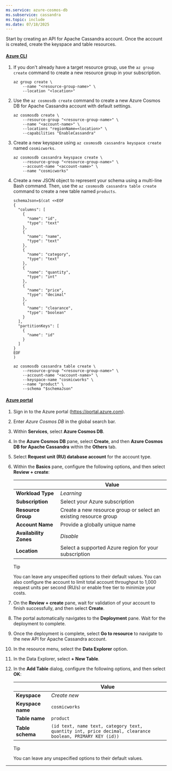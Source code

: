 ```yaml
---
ms.service: azure-cosmos-db
ms.subservice: cassandra
ms.topic: include
ms.date: 07/18/2025
---
```


Start by creating an API for Apache Cassandra account. Once the account is created, create the keyspace and table resources.

#### [Azure CLI](#tab/azure-cli)

1. If you don't already have a target resource group, use the `az group create` command to create a new resource group in your subscription.

    ```azurecli-interactive
    az group create \
        --name "<resource-group-name>" \
        --location "<location>"
    ```

1. Use the `az cosmosdb create` command to create a new Azure Cosmos DB for Apache Cassandra account with default settings.

    ```azurecli-interactive
    az cosmosdb create \
        --resource-group "<resource-group-name>" \
        --name "<account-name>" \
        --locations "regionName=<location>" \
        --capabilities "EnableCassandra"
    ```

1. Create a new keyspace using `az cosmosdb cassandra keyspace create` named `cosmicworks`.

    ```azurecli-interactive
    az cosmosdb cassandra keyspace create \
        --resource-group "<resource-group-name>" \
        --account-name "<account-name>" \
        --name "cosmicworks"
    ```

1. Create a new JSON object to represent your schema using a multi-line Bash command. Then, use the `az cosmosdb cassandra table create` command to create a new table named `products`.

    ```azurecli-interactive
    schemaJson=$(cat <<EOF
    {
      "columns": [
        {
          "name": "id",
          "type": "text"
        },
        {
          "name": "name",
          "type": "text"
        },
        {
          "name": "category",
          "type": "text"
        },
        {
          "name": "quantity",
          "type": "int"
        },
        {
          "name": "price",
          "type": "decimal"
        },
        {
          "name": "clearance",
          "type": "boolean"
        }
      ],
      "partitionKeys": [
        {
          "name": "id"
        }
      ]
    }
    EOF
    )
    ```

    ```azurecli-interactive
    az cosmosdb cassandra table create \
        --resource-group "<resource-group-name>" \
        --account-name "<account-name>" \
        --keyspace-name "cosmicworks" \
        --name "product" \
        --schema "$schemaJson"
    ```

#### [Azure portal](#tab/azure-portal)

1. Sign in to the Azure portal (<https://portal.azure.com>).

1. Enter *Azure Cosmos DB* in the global search bar.

1. Within **Services**, select **Azure Cosmos DB**.

1. In the **Azure Cosmos DB** pane, select **Create**, and then **Azure Cosmos DB for Apache Cassandra** within the **Others** tab.

1. Select **Request unit (RU) database account** for the account type.

1. Within the **Basics** pane, configure the following options, and then select **Review + create**:

    | | Value |
    | --- | --- |
    | **Workload Type** | *Learning* |
    | **Subscription** | Select your Azure subscription |
    | **Resource Group** | Create a new resource group or select an existing resource group |
    | **Account Name** | Provide a globally unique name |
    | **Availability Zones** | *Disable* |
    | **Location** | Select a supported Azure region for your subscription |

    > [!TIP]
    > You can leave any unspecified options to their default values. You can also configure the account to limit total account throughput to 1,000 request units per second (RU/s) or enable free tier to minimize your costs.

1. On the **Review + create** pane, wait for validation of your account to finish successfully, and then select **Create**.

1. The portal automatically navigates to the **Deployment** pane. Wait for the deployment to complete.

1. Once the deployment is complete, select **Go to resource** to navigate to the new API for Apache Cassandra account.

1. In the resource menu, select the **Data Explorer** option.

1. In the Data Explorer, select **+ New Table**.

1. In the **Add Table** dialog, configure the following options, and then select **OK**:

    | | Value |
    | --- | --- |
    | **Keyspace** | *Create new* |
    | **Keyspace name** | `cosmicworks` |
    | **Table name** | `product` |
    | **Table schema** | `(id text, name text, category text, quantity int, price decimal, clearance boolean, PRIMARY KEY (id))` |

    > [!TIP]
    > You can leave any unspecified options to their default values.

---
